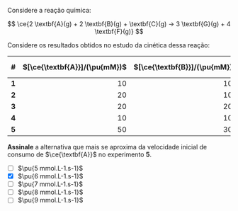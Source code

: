 Considere a reação química:

$$
\ce{2 \textbf{A}(g) + 2 \textbf{B}(g) + \textbf{C}(g) -> 3 \textbf{G}(g) + 4 \textbf{F}(g)}
$$


Considere os resultados obtidos no estudo da cinética dessa reação:

| # | $[\ce{\textbf{A}}]/(\pu{mM})$ | $[\ce{\textbf{B}}]/(\pu{mM})$ | $[\ce{\textbf{C}}]/(\pu{mM})$ | $r_{\ce{\textbf{G}}}/(\pu{mM.s-1})$ |
|---|--:|--:|--:|--:|
| **1** | $10$ | $100$ | $700$ |  $2$ |
| **2** | $20$ | $100$ | $300$ |  $4$ |
| **3** | $20$ | $200$ | $200$ | $16$ |
| **4** | $10$ | $100$ | $400$ |  $2$ |
| **5** | $50$ | $300$ | $500$ |    |

**Assinale** a alternativa que mais se aproxima da velocidade inicial de consumo de $\ce{\textbf{A}}$ no experimento **5**.

- [ ] $\pu{5 mmol.L-1.s-1}$
- [x] $\pu{6 mmol.L-1.s-1}$
- [ ] $\pu{7 mmol.L-1.s-1}$
- [ ] $\pu{8 mmol.L-1.s-1}$
- [ ] $\pu{9 mmol.L-1.s-1}$